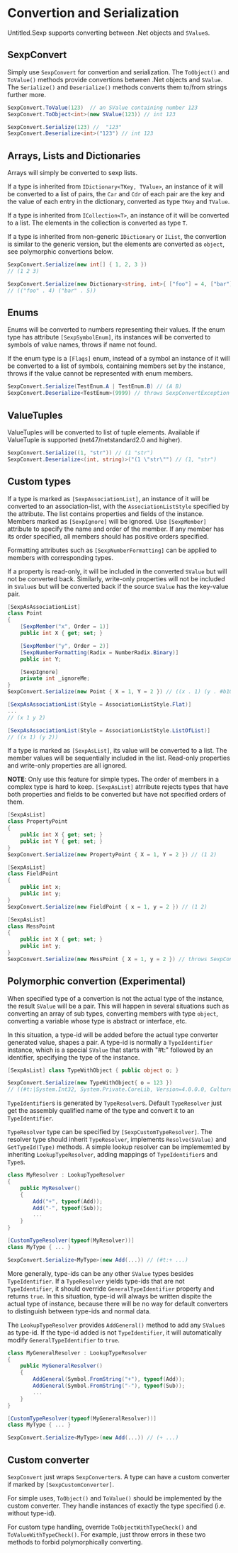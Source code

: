 # Convertion and Serialization

Untitled.Sexp supports converting between .Net objects and ```SValue```s.

## SexpConvert

Simply use ```SexpConvert``` for convertion and serialization. The ```ToObject()``` and ```ToValue()``` methods provide convertions between .Net objects and ```SValue```. The ```Serialize()``` and ```Deserialize()``` methods converts them to/from strings further more.

```csharp
SexpConvert.ToValue(123)  // an SValue containing number 123
SexpConvert.ToObject<int>(new SValue(123)) // int 123

SexpConvert.Serialize(123) //  "123"
SexpConvert.Deserialize<int>("123") // int 123
```

## Arrays, Lists and Dictionaries

Arrays will simply be converted to sexp lists.

If a type is inherited from ```IDictionary<TKey, TValue>```, an instance of it will be converted to a list of pairs, the ```Car``` and ```Cdr``` of each pair are the key and the value of each entry in the dictionary, converted as type ```TKey``` and ```TValue```.

If a type is inherited from ```ICollection<T>```, an instance of it will be converted to a list. The elements in the collection is converted as type ```T```.

If a type is inherited from non-generic ```IDictionary``` or ```IList```, the convertion is similar to the generic version, but the elements are converted as ```object```, see polymorphic convertions below.

```csharp
SexpConvert.Serialize(new int[] { 1, 2, 3 })
// (1 2 3)

SexpConvert.Serialize(new Dictionary<string, int>{ ["foo"] = 4, ["bar"] = 5 })
// (("foo" . 4) ("bar" . 5))
```

## Enums

Enums will be converted to numbers representing their values. If the enum type has attribute ```[SexpSymbolEnum]```, its instances will be converted to symbols of value names, throws if name not found.

If the enum type is a ```[Flags]``` enum, instead of a symbol an instance of it will be converted to a list of symbols, containing members set by the instance, throws if the value cannot be represented with enum members.

```csharp
SexpConvert.Serialize(TestEnum.A | TestEnum.B) // (A B)
SexpConvert.Deserialize<TestEnum>(9999) // throws SexpConvertException
```

## ValueTuples

ValueTuples will be converted to list of tuple elements. Available if ValueTuple is supported (net47/netstandard2.0 and higher).

```csharp
SexpConvert.Serialize((1, "str")) // (1 "str")
SexpConvert.Deserialize<(int, string)>("(1 \"str\"") // (1, "str")
```

## Custom types

If a type is marked as ```[SexpAssociationList]```, an instance of it will be converted to an association-list, with the ```AssociationListStyle``` specified by the attribute. The list contains properties and fields of the instance. Members marked as ```[SexpIgnore]``` will be ignored. Use ```[SexpMember]``` attribute to specify the name and order of the member. If any member has its order specified, all members should has positive orders specified.

Formatting attributes such as ```[SexpNumberFormatting]``` can be applied to members with corresponding types.

If a property is read-only, it will be included in the converted ```SValue``` but will not be converted back. Similarly, write-only properties will not be included in ```SValue```s but will be converted back if the source ```SValue``` has the key-value pair.

```csharp
[SexpAsAssociationList]
class Point
{
    [SexpMember("x", Order = 1)]
    public int X { get; set; }

    [SexpMember("y", Order = 2)]
    [SexpNumberFormatting(Radix = NumberRadix.Binary)]
    public int Y;

    [SexpIgnore]
    private int _ignoreMe;
}
SexpConvert.Serialize(new Point { X = 1, Y = 2 }) // ((x . 1) (y . #b10))

[SexpAsAssociationList(Style = AssociationListStyle.Flat)]
...
// (x 1 y 2)

[SexpAsAssociationList(Style = AssociationListStyle.ListOfList)]
// ((x 1) (y 2))
```

If a type is marked as ```[SexpAsList]```, its value will be converted to a list. The member values will be sequentially included in the list. Read-only properties and write-only properties are all ignored.

__NOTE__: Only use this feature for simple types. The order of members in a complex type is hard to keep. ```[SexpAsList]``` atrribute rejects types that have both properties and fields to be converted but have not specified orders of them.

```csharp
[SexpAsList]
class PropertyPoint
{
    public int X { get; set; }
    public int Y { get; set; }
}
SexpConvert.Serialize(new PropertyPoint { X = 1, Y = 2 }) // (1 2)

[SexpAsList]
class FieldPoint
{
    public int x;
    public int y;
}
SexpConvert.Serialize(new FieldPoint { x = 1, y = 2 }) // (1 2)

[SexpAsList]
class MessPoint
{
    public int X { get; set; }
    public int y;
}
SexpConvert.Serialize(new MessPoint { X = 1, y = 2 }) // throws SexpConvertException
```

## Polymorphic convertion (Experimental)

When specified type of a convertion is not the actual type of the instance, the result ```SValue``` will be a pair. This will happen in several situations such as converting an array of sub types, converting members with type ```object```, converting a variable whose type is abstract or interface, etc.

In this situation, a type-id will be added before the actual type converter generated value, shapes a pair. A type-id is normally a ```TypeIdentifier``` instance, which is a special ```SValue``` that starts with "#t:" followed by an identifier, specifying the type of the instance.

```csharp
[SexpAsList] class TypeWithObject { public object o; }

SexpConvert.Serialize(new TypeWithObject{ o = 123 })
// ((#t:|System.Int32, System.Private.CoreLib, Version=4.0.0.0, Culture=neutral, PublicKeyToken=7cec85d7bea7798e| . 123))
```

```TypeIdentifier```s is generated by ```TypeResolver```s. Default ```TypeResolver``` just get the assembly qualified name of the type and convert it to an ```TypeIdentifier```.

```TypeResolver``` type can be specified by ```[SexpCustomTypeResolver]```. The resolver type should inherit ```TypeResolver```, implements ```Resolve(SValue)``` and ```GetTypeId(Type)``` methods. A simple lookup resolver can be implememted by inheriting ```LookupTypeResolver```, adding mappings of ```TypeIdentifier```s and ```Type```s.

```csharp
class MyResolver : LookupTypeResolver
{
    public MyResolver()
    {
        Add("+", typeof(Add));
        Add("-", typeof(Sub));
        ...
    }
}

[CustomTypeResolver(typeof(MyResolver))]
class MyType { ... }

SexpConvert.Serialize<MyType>(new Add(...)) // (#t:+ ...)
```

More generally, type-ids can be any other ```SValue``` types besides ```TypeIdentifier```. If a ```TypeResolver``` yields type-ids that are not ```TypeIdentifier```, it should override ```GeneralTypeIdentifier``` property and returns ```true```. In this situation, type-id will always be written dispite the actual type of instance, because there will be no way for default converters to distinguish between type-ids and normal data.

The ```LookupTypeResolver``` provides ```AddGeneral()``` method to add any ```SValue```s as type-id. If the type-id added is not ```TypeIdentifier```, it will automatically modify ```GeneralTypeIdentifier``` to ```true```.

```csharp
class MyGeneralResolver : LookupTypeResolver
{
    public MyGeneralResolver()
    {
        AddGeneral(Symbol.FromString("+"), typeof(Add));
        AddGeneral(Symbol.FromString("-"), typeof(Sub));
        ...
    }
}

[CustomTypeResolver(typeof(MyGeneralResolver))]
class MyType { ... }

SexpConvert.Serialize<MyType>(new Add(...)) // (+ ...)
```

## Custom converter

```SexpConvert``` just wraps ```SexpConverter```s. A type can have a custom converter if marked by ```[SexpCustomConverter]```.

For simple uses, ```ToObject()``` and ```ToValue()``` should be implemented by the custom converter. They handle instances of exactly the type specified (i.e. without type-id).

For custom type handling, override ```ToObjectWithTypeCheck()``` and ```ToValueWithTypeCheck()```. For example, just throw errors in these two methods to forbid polymorphically converting.
